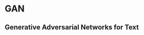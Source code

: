 # GAN

## Generative Adversarial Networks for Text

[1]: https://www.reddit.com/r/MachineLearning/comments/40ldq6/generative_adversarial_networks_for_text/
